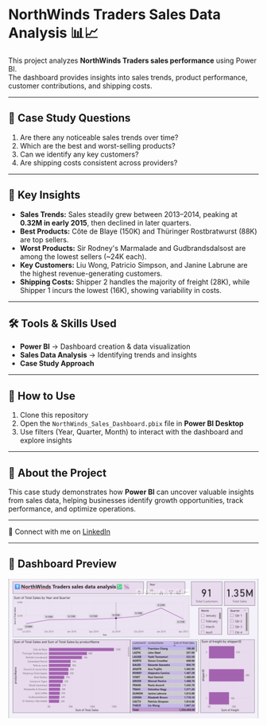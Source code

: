 # NorthWinds Traders Sales Data Analysis 📊📈

This project analyzes **NorthWinds Traders sales performance** using Power BI.  
The dashboard provides insights into sales trends, product performance, customer contributions, and shipping costs.  

---

## 🎯 Case Study Questions
1. Are there any noticeable sales trends over time?  
2. Which are the best and worst-selling products?  
3. Can we identify any key customers?  
4. Are shipping costs consistent across providers?  

---

## 🔑 Key Insights
- **Sales Trends:** Sales steadily grew between 2013–2014, peaking at **0.32M in early 2015**, then declined in later quarters.  
- **Best Products:** Côte de Blaye (150K) and Thüringer Rostbratwurst (88K) are top sellers.  
- **Worst Products:** Sir Rodney's Marmalade and Gudbrandsdalsost are among the lowest sellers (~24K each).  
- **Key Customers:** Liu Wong, Patricio Simpson, and Janine Labrune are the highest revenue-generating customers.  
- **Shipping Costs:** Shipper 2 handles the majority of freight (28K), while Shipper 1 incurs the lowest (16K), showing variability in costs.  

---

## 🛠 Tools & Skills Used
- **Power BI** → Dashboard creation & data visualization  
- **Sales Data Analysis** → Identifying trends and insights  
- **Case Study Approach**  

---


## 🚀 How to Use
1. Clone this repository  
2. Open the `NorthWinds_Sales_Dashboard.pbix` file in **Power BI Desktop**  
3. Use filters (Year, Quarter, Month) to interact with the dashboard and explore insights  

---

## 🙌 About the Project
This case study demonstrates how **Power BI** can uncover valuable insights from sales data, helping businesses identify growth opportunities, track performance, and optimize operations.  

---

🔗 Connect with me on [LinkedIn](https://www.linkedin.com/in/pranav-patil-e03042004/)  


---

## 📸 Dashboard Preview
![Dashboard Screenshot](https://github.com/pranavpatil6625-Analyst/NorthWind-Traders-sales-analysis/blob/main/Screenshot.png)



